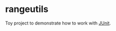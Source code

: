 rangeutils
==========

Toy project to demonstrate how to work with [JUnit](https://junit.org/junit5/).
